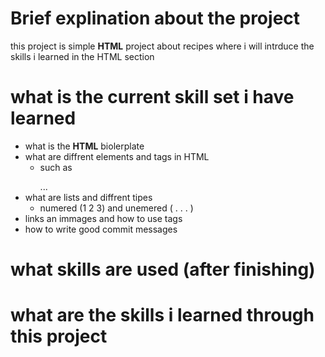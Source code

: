 # Brief explination about the project
  this project is simple **HTML** project 
about recipes where i will intrduce the 
skills i learned in the HTML section

# what is the current skill set i have learned
 - what is the **HTML** biolerplate
 - what are diffrent elements and tags in HTML
   - such as <p></p> <h></h> ...
 - what are lists and diffrent tipes
   - numered (1 2 3) and unemered ( . . . )
 - links an immages and how to use tags
 - how to write good commit messages

# what skills are used (after finishing)


# what are the skills i learned through this project
